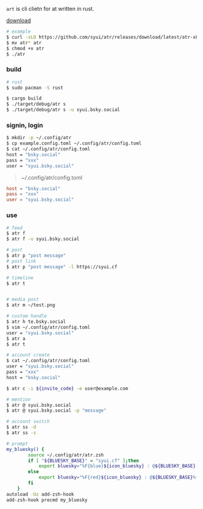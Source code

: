 `art` is cli clietn for at written in rust.

[download](https://github.com/syui/atr/releases)

```sh
# example
$ curl -sLO https://github.com/syui/atr/releases/download/latest/atr-x86_64-apple-darwin
$ mv atr* atr
$ chmod +x atr
$ ./atr
```

### build

```sh
# rust
$ sudo pacman -S rust
```

```sh
$ cargo build
$ ./target/debug/atr s
$ ./target/debug/atr s -u syui.bsky.social
```

### signin, login

```sh
$ mkdir -p ~/.config/atr
$ cp example.config.toml ~/.config/atr/config.toml
$ cat ~/.config/atr/config.toml
host = "bsky.social"
pass = "xxx"
user = "syui.bsky.social"
```

> ~/.config/atr/config.toml

```toml
host = "bsky.social"
pass = "xxx"
user = "syui.bsky.social"
```

### use

```sh
# feed
$ atr f
$ atr f -u syui.bsky.social
```

```sh
# post
$ atr p "post message"
# post link
$ atr p "post message" -l https://syui.cf

# timeline
$ atr t


# media post
$ atr m ~/test.png
```

```sh
# custom handle
$ atr h te.bsky.social
$ vim ~/.config/atr/config.toml
user = "syui.bsky.social"
$ atr a
$ atr t
```

```sh
# account create
$ cat ~/.config/atr/config.toml
user = "syui.bsky.social"
pass = "xxx"
host = "bsky.social"

$ atr c -i ${invite_code} -e user@example.com
```

```sh
# mention
$ atr @ syui.bsky.social
$ atr @ syui.bsky.social -p "message"
```

```sh
# account switch
$ atr ss -d
$ atr ss -s

# prompt
my_bluesky() {
		source ~/.config/atr/atr.zsh
		if [ "${BLUESKY_BASE}" = "syui.cf" ];then
			export bluesky="%F{blue}${icon_bluesky} : @${BLUESKY_BASE}.bsky.social%f"
		else
			export bluesky="%F{red}${icon_bluesky} : @${BLUESKY_BASE}%f"
		fi
	}
autoload -Uz add-zsh-hook
add-zsh-hook precmd my_bluesky
```
